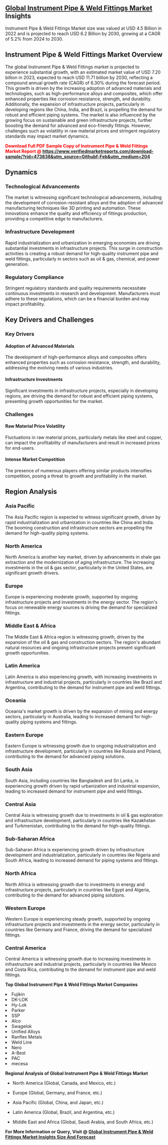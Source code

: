 <h2><a href="https://www.verifiedmarketreports.com/download-sample/?rid=473838&amp;utm_source=Githubf&amp;utm_medium=204" target="_blank">Global Instrument Pipe & Weld Fittings Market</a> Insights</h2><p>Instrument Pipe & Weld Fittings Market size was valued at USD 4.5 Billion in 2022 and is projected to reach USD 6.2 Billion by 2030, growing at a CAGR of 5.2% from 2024 to 2030.</p><p> <h2>Instrument Pipe & Weld Fittings Market Overview</h2> <p>The global Instrument Pipe & Weld Fittings market is projected to experience substantial growth, with an estimated market value of USD 7.20 billion in 2023, expected to reach USD 11.71 billion by 2030, reflecting a compound annual growth rate (CAGR) of 6.30% during the forecast period. This growth is driven by the increasing adoption of advanced materials and technologies, such as high-performance alloys and composites, which offer enhanced properties like corrosion resistance, strength, and durability. Additionally, the expansion of infrastructure projects, particularly in developing regions like China, India, and Brazil, is propelling the demand for robust and efficient piping systems. The market is also influenced by the growing focus on sustainable and green infrastructure projects, further boosting the demand for advanced and eco-friendly fittings. However, challenges such as volatility in raw material prices and stringent regulatory standards may impact market dynamics. </p> <p><strong><p><span class=""><span style="color: #ff0000;"><strong>Download Full PDF Sample Copy of Instrument Pipe & Weld Fittings Market Report</strong> @ </span><a href="https://www.verifiedmarketreports.com/download-sample/?rid=473838&amp;utm_source=Githubf-Feb&amp;utm_medium=204" target="_blank">https://www.verifiedmarketreports.com/download-sample/?rid=473838&amp;utm_source=Githubf-Feb&amp;utm_medium=204</a></span></p></strong></p> <h2>Dynamics</h2> <h3>Technological Advancements</h3> <p>The market is witnessing significant technological advancements, including the development of corrosion-resistant alloys and the adoption of advanced manufacturing techniques like 3D printing and automation. These innovations enhance the quality and efficiency of fittings production, providing a competitive edge to manufacturers. </p> <h3>Infrastructure Development</h3> <p>Rapid industrialization and urbanization in emerging economies are driving substantial investments in infrastructure projects. This surge in construction activities is creating a robust demand for high-quality instrument pipe and weld fittings, particularly in sectors such as oil & gas, chemical, and power generation. </p> <h3>Regulatory Compliance</h3> <p>Stringent regulatory standards and quality requirements necessitate continuous investments in research and development. Manufacturers must adhere to these regulations, which can be a financial burden and may impact profitability. </p> <h2>Key Drivers and Challenges</h2> <h3>Key Drivers</h3> <h4>Adoption of Advanced Materials</h4> <p>The development of high-performance alloys and composites offers enhanced properties such as corrosion resistance, strength, and durability, addressing the evolving needs of various industries. </p> <h4>Infrastructure Investments</h4> <p>Significant investments in infrastructure projects, especially in developing regions, are driving the demand for robust and efficient piping systems, presenting growth opportunities for the market. </p> <h3>Challenges</h3> <h4>Raw Material Price Volatility</h4> <p>Fluctuations in raw material prices, particularly metals like steel and copper, can impact the profitability of manufacturers and result in increased prices for end-users. </p> <h4>Intense Market Competition</h4> <p>The presence of numerous players offering similar products intensifies competition, posing a threat to growth and profitability in the market. </p> <h2>Region Analysis</h2> <h3>Asia Pacific</h3> <p>The Asia Pacific region is expected to witness significant growth, driven by rapid industrialization and urbanization in countries like China and India. The booming construction and infrastructure sectors are propelling the demand for high-quality piping systems. </p> <h3>North America</h3> <p>North America is another key market, driven by advancements in shale gas extraction and the modernization of aging infrastructure. The increasing investments in the oil & gas sector, particularly in the United States, are significant growth drivers. </p> <h3>Europe</h3> <p>Europe is experiencing moderate growth, supported by ongoing infrastructure projects and investments in the energy sector. The region's focus on renewable energy sources is driving the demand for specialized fittings. </p> <h3>Middle East & Africa</h3> <p>The Middle East & Africa region is witnessing growth, driven by the expansion of the oil & gas and construction sectors. The region's abundant natural resources and ongoing infrastructure projects present significant growth opportunities. </p> <h3>Latin America</h3> <p>Latin America is also experiencing growth, with increasing investments in infrastructure and industrial projects, particularly in countries like Brazil and Argentina, contributing to the demand for instrument pipe and weld fittings. </p> <h3>Oceania</h3> <p>Oceania's market growth is driven by the expansion of mining and energy sectors, particularly in Australia, leading to increased demand for high-quality piping systems and fittings. </p> <h3>Eastern Europe</h3> <p>Eastern Europe is witnessing growth due to ongoing industrialization and infrastructure development, particularly in countries like Russia and Poland, contributing to the demand for advanced piping solutions. </p> <h3>South Asia</h3> <p>South Asia, including countries like Bangladesh and Sri Lanka, is experiencing growth driven by rapid urbanization and industrial expansion, leading to increased demand for instrument pipe and weld fittings. </p> <h3>Central Asia</h3> <p>Central Asia is witnessing growth due to investments in oil & gas exploration and infrastructure development, particularly in countries like Kazakhstan and Turkmenistan, contributing to the demand for high-quality fittings. </p> <h3>Sub-Saharan Africa</h3> <p>Sub-Saharan Africa is experiencing growth driven by infrastructure development and industrialization, particularly in countries like Nigeria and South Africa, leading to increased demand for piping systems and fittings. </p> <h3>North Africa</h3> <p>North Africa is witnessing growth due to investments in energy and infrastructure projects, particularly in countries like Egypt and Algeria, contributing to the demand for advanced piping solutions. </p> <h3>Western Europe</h3> <p>Western Europe is experiencing steady growth, supported by ongoing infrastructure projects and investments in the energy sector, particularly in countries like Germany and France, driving the demand for specialized fittings. </p> <h3>Central America</h3> <p>Central America is witnessing growth due to increasing investments in infrastructure and industrial projects, particularly in countries like Mexico and Costa Rica, contributing to the demand for instrument pipe and weld fittings.</p><p><strong>Top Global Instrument Pipe & Weld Fittings Market Companies</strong></p><div data-test-id=""><p><li>Fujikin</li><li> DK-LOK</li><li> Hy-Lok</li><li> Parker</li><li> SSP</li><li> Alco</li><li> Swagelok</li><li> Unified Alloys</li><li> Ranflex Metals</li><li> Weld Line</li><li> Nero</li><li> A-Best</li><li> PAC</li><li> mecesa</li></p><div><strong>Regional Analysis of&nbsp;Global Instrument Pipe & Weld Fittings Market</strong></div><ul><li dir="ltr"><p dir="ltr">North America&nbsp;(Global, Canada, and Mexico, etc.)</p></li><li dir="ltr"><p dir="ltr">Europe (Global, Germany, and France, etc.)</p></li><li dir="ltr"><p dir="ltr">Asia Pacific&nbsp;(Global, China, and Japan, etc.)</p></li><li dir="ltr"><p dir="ltr">Latin America&nbsp;(Global, Brazil, and Argentina, etc.)</p></li><li dir="ltr">Middle East and Africa&nbsp;(Global, Saudi Arabia, and South Africa, etc.)</li></ul><p><strong>For More Information or Query, Visit @&nbsp;</strong><strong><a href="https://www.verifiedmarketreports.com/product/instrument-pipe-weld-fittings-market/?utm_source=Githubf&amp;utm_medium=204" target="_blank">Global Instrument Pipe & Weld Fittings Market Insights Size And Forecast</a></strong></p></div>
